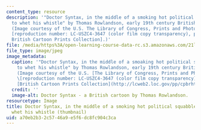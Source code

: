 ```yaml
---
content_type: resource
description: '"Doctor Syntax, in the middle of a smoking hot political squabble, wishes
  to whet his whistle" by Thomas Rowlandson, early 19th century British cartoonist.
  (Image courtesy of the U.S. The Library of Congress, Prints and Photographs Division
  [reproduction number: LC-USZC4-3647 (color film copy transparency), part of the
  British Cartoon Prints Collection].)'
file: /media/https%3A/open-learning-course-data-rc.s3.amazonaws.com/21l-420-literary-studies-the-legacy-of-england-spring-2006/a70eb2b32c5746a9e5f6dc8fc904c3ca_21l-420s06-th.jpg
file_type: image/jpeg
image_metadata:
  caption: '"Doctor Syntax, in the middle of a smoaking hot political squabble, wishes
    to whet his whistle" by Thomas Rowlandson, early 19th century British cartoonist.
    (Image courtesy of the U.S. [The Library of Congress, Prints and Photographs Division](http://www.loc.gov/rr/print/)
    \[reproduction number: LC-USZC4-3647 (color film copy transparency), part of the
    [British Cartoon Prints Collection](http://lcweb2.loc.gov/pp/cpbrhtml/cpbrabt.html)\].)'
  credit: ''
  image-alt: Doctor Syntax - a British cartoon by Thomas Rowlandson.
resourcetype: Image
title: Doctor Syntax, in the middle of a smoking hot political squabble, wishes to
  whet his whistle (thumbnail)
uid: a70eb2b3-2c57-46a9-e5f6-dc8fc904c3ca
---
```

